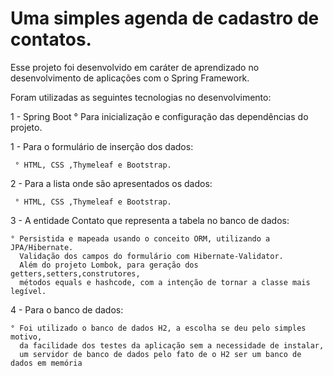 # Uma simples agenda de cadastro de contatos.

Esse projeto foi desenvolvido em caráter de aprendizado no
desenvolvimento de aplicações com o Spring Framework.

Foram utilizadas as seguintes tecnologias no desenvolvimento:

 1 - Spring Boot
    ° Para inicialização e configuração das dependências do projeto.

 1 - Para o formulário de inserção dos dados:

     ° HTML, CSS ,Thymeleaf e Bootstrap.

2 - Para a lista onde são apresentados os dados:

     ° HTML, CSS ,Thymeleaf e Bootstrap.

3 - A entidade Contato que representa a tabela no banco de dados:

    ° Persistida e mapeada usando o conceito ORM, utilizando a JPA/Hibernate.
      Validação dos campos do formulário com Hibernate-Validator.
      Além do projeto Lombok, para geração dos getters,setters,construtores,
      métodos equals e hashcode, com a intenção de tornar a classe mais legível.

4 -  Para o banco de dados:

    ° Foi utilizado o banco de dados H2, a escolha se deu pelo simples motivo,
      da facilidade dos testes da aplicação sem a necessidade de instalar,
      um servidor de banco de dados pelo fato de o H2 ser um banco de dados em memória
